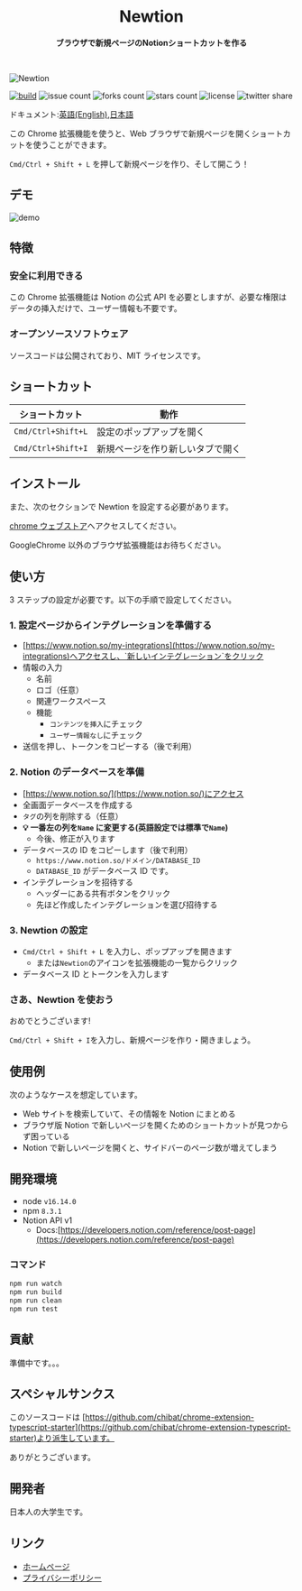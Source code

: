 <div align="center">
	<h1>Newtion</h1>
	<p>
		<b>ブラウザで新規ページのNotionショートカットを作る</b>
	</p>
	<br>
</div>

![Newtion](https://user-images.githubusercontent.com/65804288/174465241-f46d9b14-8bd1-495b-a566-62aedc2b36d0.png)

[![build](https://github.com/cohu-dev/newtion/actions/workflows/build.yml/badge.svg)](https://github.com/cohu-dev/newtion/actions/workflows/build.yml)
![issue count](https://img.shields.io/github/issues/cohu-dev/newtion)
![forks count](https://img.shields.io/github/forks/cohu-dev/newtion)
![stars count](https://img.shields.io/github/stars/cohu-dev/newtion)
![license](https://img.shields.io/github/license/cohu-dev/newtion)
![twitter share](https://img.shields.io/twitter/url?style=social&url=https%3A%2F%2Fgithub.com%2Fcohu-dev%2Fnewtion)

ドキュメント:[英語(English)](./README.md),[日本語](./README_ja.md)

この Chrome 拡張機能を使うと、Web ブラウザで新規ページを開くショートカットを使うことができます。

`Cmd/Ctrl + Shift + L` を押して新規ページを作り、そして開こう！

## デモ

![demo](https://user-images.githubusercontent.com/65804288/174465615-3cc6c47f-d531-4a3f-8140-ff669beb913a.gif)

## 特徴

### 安全に利用できる

この Chrome 拡張機能は Notion の公式 API を必要としますが、必要な権限はデータの挿入だけで、ユーザー情報も不要です。

### オープンソースソフトウェア

ソースコードは公開されており、MIT ライセンスです。

## ショートカット

| ショートカット     | 動作                             |
| ------------------ | -------------------------------- |
| `Cmd/Ctrl+Shift+L` | 設定のポップアップを開く         |
| `Cmd/Ctrl+Shift+I` | 新規ページを作り新しいタブで開く |

## インストール

また、次のセクションで Newtion を設定する必要があります。

[chrome ウェブストア](https://chrome.google.com/webstore/detail/newtion/fdjjmpjjbhhepdakdifipaehpcgojkgf?hl=ja&authuser=0)へアクセスしてください。

GoogleChrome 以外のブラウザ拡張機能はお待ちください。

## 使い方

3 ステップの設定が必要です。以下の手順で設定してください。

### 1. 設定ページからインテグレーションを準備する

- [https://www.notion.so/my-integrations](https://www.notion.so/my-integrations)へアクセスし、`新しいインテグレーション`をクリック
- 情報の入力
  - 名前
  - ロゴ（任意）
  - 関連ワークスペース
  - 機能
    - `コンテンツを挿入`にチェック
    - `ユーザー情報なし`にチェック
- 送信を押し、トークンをコピーする（後で利用）

### 2. Notion のデータベースを準備

- [https://www.notion.so/](https://www.notion.so/)にアクセス
- 全画面データベースを作成する
- `タグ`の列を削除する（任意）
- **💡 一番左の列を`Name` に変更する(英語設定では標準で`Name`)**
  - 今後、修正が入ります
- データベースの ID をコピーします（後で利用）
  - `https://www.notion.so/ドメイン/DATABASE_ID`
  - `DATABASE_ID` がデータベース ID です。
- インテグレーションを招待する
  - ヘッダーにある共有ボタンをクリック
  - 先ほど作成したインテグレーションを選び招待する

### 3. Newtion の設定

- `Cmd/Ctrl + Shift + L` を入力し、ポップアップを開きます
  - または`Newtion`のアイコンを拡張機能の一覧からクリック
- データベース ID とトークンを入力します

### さあ、Newtion を使おう

おめでとうございます!

`Cmd/Ctrl + Shift + I`を入力し、新規ページを作り・開きましょう。

## 使用例

次のようなケースを想定しています。

- Web サイトを検索していて、その情報を Notion にまとめる
- ブラウザ版 Notion で新しいページを開くためのショートカットが見つからず困っている
- Notion で新しいページを開くと、サイドバーのページ数が増えてしまう

## 開発環境

- node `v16.14.0`
- npm `8.3.1`
- Notion API v1
  - Docs:[https://developers.notion.com/reference/post-page](https://developers.notion.com/reference/post-page)

### コマンド

```sh
npm run watch
npm run build
npm run clean
npm run test
```

## 貢献

準備中です。。。

## スペシャルサンクス

このソースコードは [https://github.com/chibat/chrome-extension-typescript-starter](https://github.com/chibat/chrome-extension-typescript-starter)より派生しています。

ありがとうございます。

## 開発者

日本人の大学生です。

## リンク

- [ホームページ](https://cohu-dev.github.io/newtion/README_ja)
- [プライバシーポリシー](https://cohu-dev.github.io/chrome-privacy-policy/README_ja)
